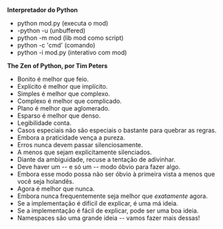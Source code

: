 
**Interpretador do Python**

- python mod.py (executa o mod)
- -python -u (unbuffered)
- python -m mod (lib mod como script)
- python -c 'cmd' (comando)
- python -i mod.py (interativo com mod)

**The Zen of Python, por Tim Peters**

- Bonito é melhor que feio.
- Explícito é melhor que implícito.
- Simples é melhor que complexo.
- Complexo é melhor que complicado.
- Plano é melhor que aglomerado.
- Esparso é melhor que denso.
- Legibilidade conta.
- Casos especiais não são especiais o bastante para quebrar as regras.
- Embora a praticidade vença a pureza.
- Erros nunca devem passar silenciosamente.
- A menos que sejam explicitamente silenciados.
- Diante da ambiguidade, recuse a tentação de adivinhar.
- Deve haver um -- e só um -- modo óbvio para fazer algo.
- Embora esse modo possa não ser óbvio à primeira vista a menos que você seja holandês.
- Agora é melhor que nunca.
- Embora nunca frequentemente seja melhor que *exatamente* agora.
- Se a implementação é difícil de explicar, é uma má ideia.
- Se a implementação é fácil de explicar, pode ser uma boa ideia.
- Namespaces são uma grande ideia -- vamos fazer mais dessas!

